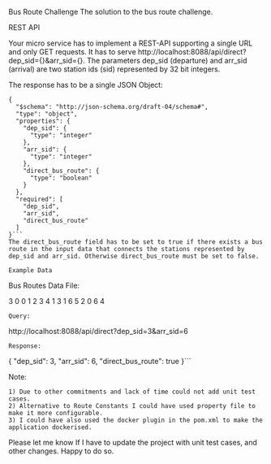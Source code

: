 Bus Route Challenge
The solution to the bus route challenge.

REST API

Your micro service has to implement a REST-API supporting a single URL and only GET requests. It has to serve http://localhost:8088/api/direct?dep_sid={}&arr_sid={}. The parameters dep_sid (departure) and arr_sid (arrival) are two station ids (sid) represented by 32 bit integers.

The response has to be a single JSON Object:
```
{
  "$schema": "http://json-schema.org/draft-04/schema#",
  "type": "object",
  "properties": {
    "dep_sid": {
      "type": "integer"
    },
    "arr_sid": {
      "type": "integer"
    },
    "direct_bus_route": {
      "type": "boolean"
    }
  },
  "required": [
    "dep_sid",
    "arr_sid",
    "direct_bus_route"
  ]
}```
The direct_bus_route field has to be set to true if there exists a bus route in the input data that connects the stations represented by dep_sid and arr_sid. Otherwise direct_bus_route must be set to false.

Example Data
```
Bus Routes Data File:

3
0 0 1 2 3 4
1 3 1 6 5
2 0 6 4
```
Query:
```
http://localhost:8088/api/direct?dep_sid=3&arr_sid=6
```
Response:
```
{
    "dep_sid": 3,
    "arr_sid": 6,
    "direct_bus_route": true
}```

Note:
```
1) Due to other commitments and lack of time could not add unit test cases.
2) Alternative to Route Constants I could have used property file to make it more configurable.
3) I could have also used the docker plugin in the pom.xml to make the application dockerised.
```
Please let me know If I have to update the project with unit test cases, and other changes. Happy to do so.
